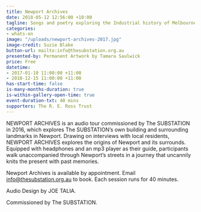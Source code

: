 ```yaml
---
title: Newport Archives
date: 2018-05-12 12:56:00 +10:00
tagline: Songs and poetry exploring the Industrial history of Melbourne's western waterways
categories:
- whats-on
image: "/uploads/newport-archives-2017.jpg"
image-credit: Suzie Blake
button-url: mailto:info@thesubstation.org.au
presented-by: Permanent Artwork by Tamara Saulwick
price: Free
datetime:
- 2017-01-10 11:00:00 +11:00
- 2018-12-15 11:00:00 +11:00
has-start-time: false
is-many-months-duration: true
is-within-gallery-open-time: true
event-duration-txt: 40 mins
supporters: The R. E. Ross Trust
---
```


NEWPORT ARCHIVES is an audio tour commissioned by The SUBSTATION in 2016, which explores The SUBSTATION’s own building and surrounding landmarks in Newport.  Drawing on interviews with local residents, NEWPORT ARCHIVES explores the origins of Newport and its surrounds. Equipped with headphones and an mp3 player as their guide, participants walk unaccompanied through Newport’s streets in a journey that uncannily knits the present with past memories.

Newport Archives is available by appointment. Email [info@thesubstation.org.au](mailto:info@thesubstation.org.au) to book. Each session runs for 40 minutes.

Audio Design by JOE TALIA.<br>

Commissioned by The SUBSTATION.

